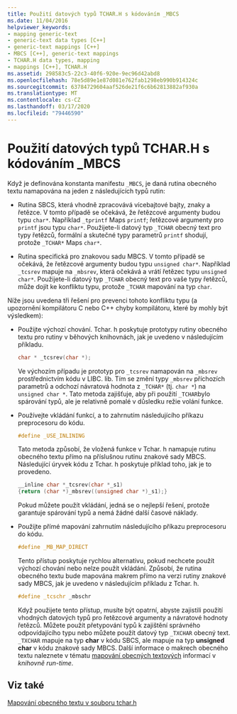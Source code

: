 ```yaml
---
title: Použití datových typů TCHAR.H s kódováním _MBCS
ms.date: 11/04/2016
helpviewer_keywords:
- mapping generic-text
- generic-text data types [C++]
- generic-text mappings [C++]
- MBCS [C++], generic-text mappings
- TCHAR.H data types, mapping
- mappings [C++], TCHAR.H
ms.assetid: 298583c5-22c3-40f6-920e-9ec96d42abd8
ms.openlocfilehash: 78e5d89e1e87d081e762fab1298eb990b914324c
ms.sourcegitcommit: 63784729604aaf526de21f6c6b62813882af930a
ms.translationtype: MT
ms.contentlocale: cs-CZ
ms.lasthandoff: 03/17/2020
ms.locfileid: "79446590"
---
```

# <a name="using-tcharh-data-types-with-_mbcs-code"></a>Použití datových typů TCHAR.H s kódováním _MBCS

Když je definována konstanta manifestu `_MBCS`, je daná rutina obecného textu namapována na jeden z následujících typů rutin:

- Rutina SBCS, která vhodně zpracovává vícebajtové bajty, znaky a řetězce. V tomto případě se očekává, že řetězcové argumenty budou typu `char*`. Například `_tprintf` Maps `printf`; řetězcové argumenty pro `printf` jsou typu `char*`. Použijete-li datový typ `_TCHAR` obecný text pro typy řetězců, formální a skutečné typy parametrů `printf` shodují, protože `_TCHAR*` Maps `char*`.

- Rutina specifická pro znakovou sadu MBCS. V tomto případě se očekává, že řetězcové argumenty budou typu `unsigned char*`. Například `_tcsrev` mapuje na `_mbsrev`, která očekává a vrátí řetězec typu `unsigned char*`. Použijete-li datový typ `_TCHAR` obecný text pro vaše typy řetězců, může dojít ke konfliktu typu, protože `_TCHAR` mapování na typ `char`.

Níže jsou uvedena tři řešení pro prevenci tohoto konfliktu typu (a upozornění kompilátoru C nebo C++ chyby kompilátoru, které by mohly být výsledkem):

- Použijte výchozí chování. Tchar. h poskytuje prototypy rutiny obecného textu pro rutiny v běhových knihovnách, jak je uvedeno v následujícím příkladu.

    ```cpp
    char * _tcsrev(char *);
    ```

   Ve výchozím případu je prototyp pro `_tcsrev` namapován na `_mbsrev` prostřednictvím kódu v LIBC. lib. Tím se změní typy `_mbsrev` příchozích parametrů a odchozí návratová hodnota z `_TCHAR*` (tj. `char *`) na `unsigned char *`. Tato metoda zajišťuje, aby při použití `_TCHAR`bylo spárování typů, ale je relativně pomalé v důsledku režie volání funkce.

- Používejte vkládání funkcí, a to zahrnutím následujícího příkazu preprocesoru do kódu.

    ```cpp
    #define _USE_INLINING
    ```

   Tato metoda způsobí, že vložená funkce v Tchar. h namapuje rutinu obecného textu přímo na příslušnou rutinu znakové sady MBCS. Následující úryvek kódu z Tchar. h poskytuje příklad toho, jak je to provedeno.

    ```cpp
    __inline char *_tcsrev(char *_s1)
    {return (char *)_mbsrev((unsigned char *)_s1);}
    ```

   Pokud můžete použít vkládání, jedná se o nejlepší řešení, protože garantuje spárování typů a nemá žádné další časové náklady.

- Použijte přímé mapování zahrnutím následujícího příkazu preprocesoru do kódu.

    ```cpp
    #define _MB_MAP_DIRECT
    ```

   Tento přístup poskytuje rychlou alternativu, pokud nechcete použít výchozí chování nebo nelze použít vkládání. Způsobí, že rutina obecného textu bude mapována makrem přímo na verzi rutiny znakové sady MBCS, jak je uvedeno v následujícím příkladu z Tchar. h.

    ```cpp
    #define _tcschr _mbschr
    ```

   Když použijete tento přístup, musíte být opatrní, abyste zajistili použití vhodných datových typů pro řetězcové argumenty a návratové hodnoty řetězců. Můžete použít přetypování typů k zajištění správného odpovídajícího typu nebo můžete použít datový typ `_TXCHAR` obecný text. `_TXCHAR` mapuje na typ **char** v kódu SBCS, ale mapuje na typ **unsigned char** v kódu znakové sady MBCS. Další informace o makrech obecného textu naleznete v tématu [mapování obecných textových](../c-runtime-library/generic-text-mappings.md) informací v *knihovně run-time*.

## <a name="see-also"></a>Viz také

[Mapování obecného textu v souboru tchar.h](../text/generic-text-mappings-in-tchar-h.md)
